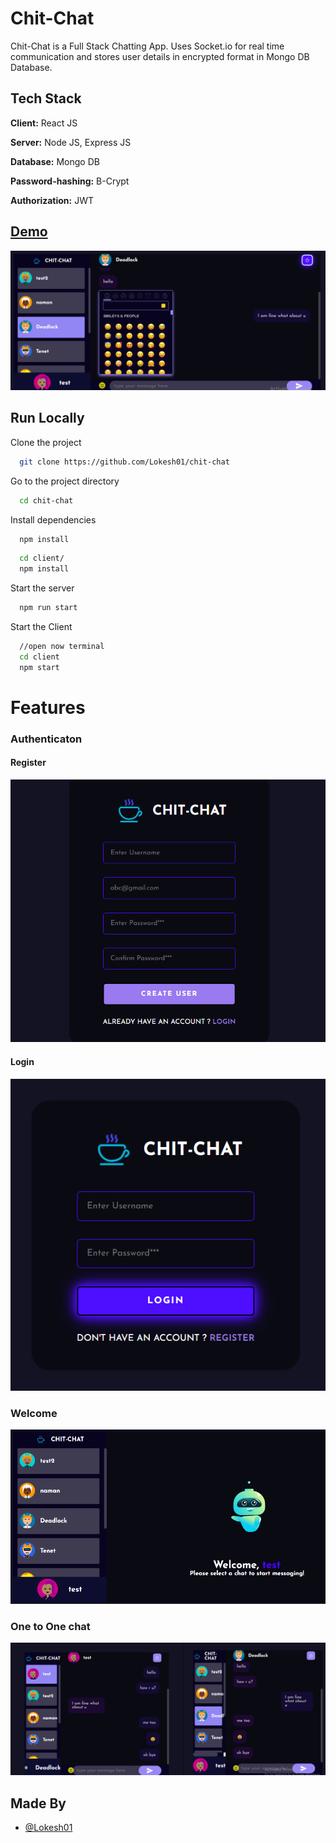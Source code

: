 
# Chit-Chat

Chit-Chat is a Full Stack Chatting App.
Uses Socket.io for real time communication and stores user details in encrypted format in Mongo DB Database.
## Tech Stack

**Client:** React JS

**Server:** Node JS, Express JS

**Database:** Mongo DB

**Password-hashing:** B-Crypt

**Authorization:** JWT
  
## [Demo](https://chit-chat-mern-app.netlify.app)

![](/screenshots/chat.png)

## Run Locally

Clone the project

```bash
  git clone https://github.com/Lokesh01/chit-chat
```

Go to the project directory

```bash
  cd chit-chat
```

Install dependencies

```bash
  npm install
```

```bash
  cd client/
  npm install
```

Start the server

```bash
  npm run start
```
Start the Client

```bash
  //open now terminal
  cd client
  npm start
```

  
# Features

### Authenticaton

#### Register
![](screenshots/register.PNG)

#### Login
![](screenshots/login.PNG)

### Welcome
![](screenshots/welcome.PNG)

### One to One chat
![](screenshots/one-one.PNG)
## Made By

- [@Lokesh01](https://github.com/Lokesh01)

  




